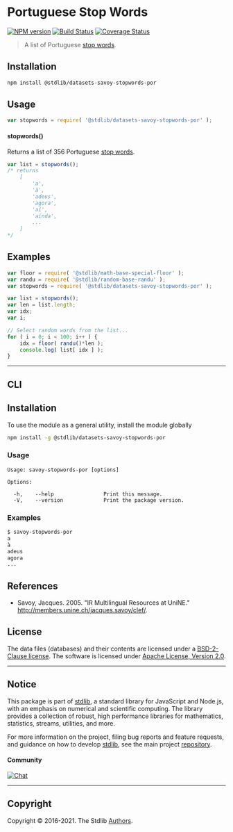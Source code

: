 <!--

@license Apache-2.0

Copyright (c) 2018 The Stdlib Authors.

Licensed under the Apache License, Version 2.0 (the "License");
you may not use this file except in compliance with the License.
You may obtain a copy of the License at

   http://www.apache.org/licenses/LICENSE-2.0

Unless required by applicable law or agreed to in writing, software
distributed under the License is distributed on an "AS IS" BASIS,
WITHOUT WARRANTIES OR CONDITIONS OF ANY KIND, either express or implied.
See the License for the specific language governing permissions and
limitations under the License.

-->

# Portuguese Stop Words

[![NPM version][npm-image]][npm-url] [![Build Status][test-image]][test-url] [![Coverage Status][coverage-image]][coverage-url] <!-- [![dependencies][dependencies-image]][dependencies-url] -->

> A list of Portuguese [stop words][stopwords].

<section class="intro">

</section>

<!-- /.intro -->

<section class="installation">

## Installation

```bash
npm install @stdlib/datasets-savoy-stopwords-por
```

</section>

<section class="usage">

## Usage

```javascript
var stopwords = require( '@stdlib/datasets-savoy-stopwords-por' );
```

#### stopwords()

Returns a list of 356 Portuguese [stop words][stopwords].

```javascript
var list = stopwords();
/* returns
    [
        'a',
        'à',
        'adeus',
        'agora',
        'aí',
        'ainda',
        ...
    ]
*/
```

</section>

<!-- /.usage -->

<section class="examples">

## Examples

<!-- eslint no-undef: "error" -->

```javascript
var floor = require( '@stdlib/math-base-special-floor' );
var randu = require( '@stdlib/random-base-randu' );
var stopwords = require( '@stdlib/datasets-savoy-stopwords-por' );

var list = stopwords();
var len = list.length;
var idx;
var i;

// Select random words from the list...
for ( i = 0; i < 100; i++ ) {
    idx = floor( randu()*len );
    console.log( list[ idx ] );
}
```

</section>

<!-- /.examples -->

* * *

<section class="cli">

## CLI

<section class="installation">

## Installation

To use the module as a general utility, install the module globally

```bash
npm install -g @stdlib/datasets-savoy-stopwords-por
```

</section>

<section class="usage">

### Usage

```text
Usage: savoy-stopwords-por [options]

Options:

  -h,    --help                Print this message.
  -V,    --version             Print the package version.
```

</section>

<!-- /.usage -->

<section class="examples">

### Examples

```bash
$ savoy-stopwords-por
a
à
adeus
agora
...
```

</section>

<!-- /.examples -->

</section>

<!-- /.cli -->

<section class="references">

## References

-   Savoy, Jacques. 2005. "IR Multilingual Resources at UniNE." <http://members.unine.ch/jacques.savoy/clef/>.

</section>

<!-- /.references -->

<!-- <license> -->

## License

The data files (databases) and their contents are licensed under a [BSD-2-Clause license][bsd-license]. The software is licensed under [Apache License, Version 2.0][apache-license].

<!-- </license> -->

<!-- Section for related `stdlib` packages. Do not manually edit this section, as it is automatically populated. -->

<section class="related">

</section>

<!-- /.related -->

<!-- Section for all links. Make sure to keep an empty line after the `section` element and another before the `/section` close. -->


<section class="main-repo" >

* * *

## Notice

This package is part of [stdlib][stdlib], a standard library for JavaScript and Node.js, with an emphasis on numerical and scientific computing. The library provides a collection of robust, high performance libraries for mathematics, statistics, streams, utilities, and more.

For more information on the project, filing bug reports and feature requests, and guidance on how to develop [stdlib][stdlib], see the main project [repository][stdlib].

#### Community

[![Chat][chat-image]][chat-url]

---

## Copyright

Copyright &copy; 2016-2021. The Stdlib [Authors][stdlib-authors].

</section>

<!-- /.stdlib -->

<!-- Section for all links. Make sure to keep an empty line after the `section` element and another before the `/section` close. -->

<section class="links">

[npm-image]: http://img.shields.io/npm/v/@stdlib/datasets-savoy-stopwords-por.svg
[npm-url]: https://npmjs.org/package/@stdlib/datasets-savoy-stopwords-por

[test-image]: https://github.com/stdlib-js/datasets-savoy-stopwords-por/actions/workflows/test.yml/badge.svg
[test-url]: https://github.com/stdlib-js/datasets-savoy-stopwords-por/actions/workflows/test.yml

[coverage-image]: https://img.shields.io/codecov/c/github/stdlib-js/datasets-savoy-stopwords-por/main.svg
[coverage-url]: https://codecov.io/github/stdlib-js/datasets-savoy-stopwords-por?branch=main

<!--

[dependencies-image]: https://img.shields.io/david/stdlib-js/datasets-savoy-stopwords-por.svg
[dependencies-url]: https://david-dm.org/stdlib-js/datasets-savoy-stopwords-por/main

-->

[chat-image]: https://img.shields.io/gitter/room/stdlib-js/stdlib.svg
[chat-url]: https://gitter.im/stdlib-js/stdlib/

[stdlib]: https://github.com/stdlib-js/stdlib

[stdlib-authors]: https://github.com/stdlib-js/stdlib/graphs/contributors

[stopwords]: https://en.wikipedia.org/wiki/Stop_words

[bsd-license]: https://opensource.org/licenses/bsd-license.html

[apache-license]: https://www.apache.org/licenses/LICENSE-2.0

</section>

<!-- /.links -->
